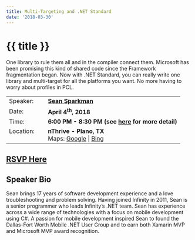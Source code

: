 ```yaml
---
title: Multi-Targeting and .NET Standard
date: '2018-03-30'
---
```

# {{ title }}

One library to rule them all and in the compiler connect them. Microsoft has been promising this kind of shared code since the Framework fragmentation began. Now with .NET Standard, you can really write one library and multi-target for all the platforms you want. No more having to worry about profiles in PCL.

<table><tbody><tr><td>Speaker:</td><td>&nbsp;</td><td><b><a title="Sean Sparkman" target="_blank" href="https://twitter.com/seansparkman">Sean Sparkman</a></b></td></tr><tr><td>Date:</td><td>&nbsp;</td><td><b>April 4<sup>th</sup>, 2018</b></td></tr><tr><td valign="top">Time:</td><td>&nbsp;</td><td><b>6:00 PM - 8:30 PM (see <a title="Location" href="../../location/index.html">here</a> for more detail)</b></td></tr><tr><td valign="top">Location:</td><td>&nbsp;</td><td><b>nThrive - Plano, TX</b><br>Maps: <a title="Google" target="_blank" href="https://goo.gl/maps/1OyNE">Google</a> | <a title="Bing" target="_blank" href="http://binged.it/1afBEJ9">Bing</a></td></tr></tbody></table>

## [RSVP Here](https://www.eventbrite.com/e/multi-targeting-and-net-standard-tickets-44714259554)

## Speaker Bio

Sean brings 17 years of software development experience and a love troubleshooting and problem solving. Having joined Infinity in 2011, Sean is a senior programmer who leads Infinity’s .NET team. Sean has experience across a wide range of technologies with a focus on mobile development using C#. A passion for mobile development inspired Sean to found the Dallas-Fort Worth Mobile .NET User Group and to earn both Xamarin MVP and Microsoft MVP award recognition.
    
